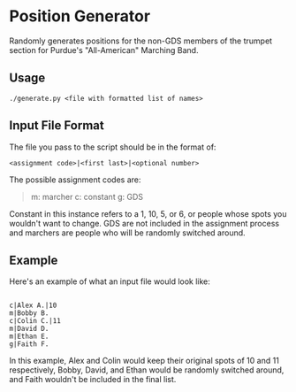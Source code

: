 # Position Generator

Randomly generates positions for the non-GDS members of the trumpet section for Purdue's "All-American" Marching Band.

## Usage

<pre><code>./generate.py &ltfile with formatted list of names></pre></code>

## Input File Format

The file you pass to the script should be in the format of:
<pre><code>&ltassignment code>|&ltfirst last>|&ltoptional number></pre></code>
The possible assignment codes are:
> m: marcher
> c: constant
> g: GDS

Constant in this instance refers to a 1, 10, 5, or 6, or people whose spots you wouldn't want to change. GDS are not included in the assignment process and marchers are people who will be randomly switched around.

## Example

Here's an example of what an input file would look like:
<pre><code>
c|Alex A.|10
m|Bobby B.
c|Colin C.|11
m|David D.
m|Ethan E.
g|Faith F.
</pre></code>

In this example, Alex and Colin would keep their original spots of 10 and 11 respectively, Bobby, David, and Ethan would be randomly switched around, and Faith wouldn't be included in the final list.
